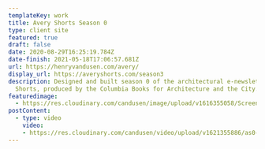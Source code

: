 ```yaml
---
templateKey: work
title: Avery Shorts Season 0
type: client site
featured: true
draft: false
date: 2020-08-29T16:25:19.784Z
date-finish: 2021-05-18T17:06:57.681Z
url: https://henryvandusen.com/avery/
display_url: https://averyshorts.com/season3
description: Designed and built season 0 of the architectural e-newsletter Avery
  Shorts, produced by the Columbia Books for Architecture and the City.
featuredimage:
  - https://res.cloudinary.com/candusen/image/upload/v1616355058/Screen_Shot_2021-03-21_at_3.07.51_PM_r46lnb.png
postContent:
  - type: video
    video:
    - https://res.cloudinary.com/candusen/video/upload/v1621355886/as0-vid_ptyiih.mp4
---
```

